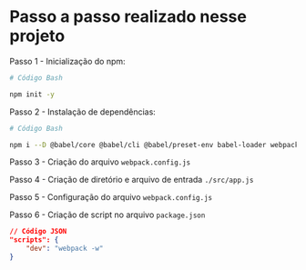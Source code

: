 # Passo a passo realizado nesse projeto

Passo 1 - Inicialização do npm:

~~~bash
# Código Bash

npm init -y
~~~

Passo 2 - Instalação de dependências:

~~~bash
# Código Bash

npm i --D @babel/core @babel/cli @babel/preset-env babel-loader webpack-cli regenerator-runtime core-js
~~~

Passo 3 - Criação do arquivo `webpack.config.js`

Passo 4 - Criação de diretório e arquivo de entrada `./src/app.js`

Passo 5 - Configuração do arquivo `webpack.config.js`

Passo 6 - Criação de script no arquivo `package.json`

~~~json
// Código JSON
"scripts": {
    "dev": "webpack -w"
}
~~~
